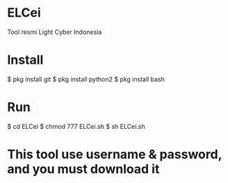 # ELCei
Tool resmi Light Cyber Indonesia
# Install
$ pkg install git
$ pkg install python2
$ pkg install bash
# Run
$ cd ELCei
$ chmod 777 ELCei.sh
$ sh ELCei.sh

# This tool use username & password, and you must download it
